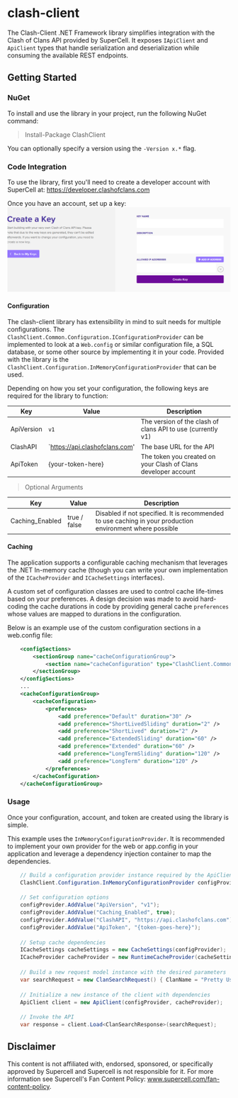 # clash-client
The Clash-Client .NET Framework library simplifies integration with the Clash of Clans API provided by SuperCell.  It exposes `IApiClient` and `ApiClient` types that handle serialization and deserialization while consuming the available REST endpoints.

## Getting Started

### NuGet

To install and use the library in your project, run the following NuGet command:
> Install-Package ClashClient

You can optionally specify a version using the `-Version x.*` flag.

### Code Integration

To use the library, first you'll need to create a developer account with SuperCell at: https://developer.clashofclans.com

Once you have an account, set up a key:
![Create Token](resources/readme/create_token.png)

#### Configuration

The clash-client library has extensibility in mind to suit needs for multiple configurations.  The `ClashClient.Common.Configuration.IConfigurationProvider` can be implemented to look at a `Web.config` or similar configuration file, a SQL database, or some other source by implementing it in your code.
Provided with the library is the `ClashClient.Configuration.InMemoryConfigurationProvider` that can be used.

Depending on how you set your configuration, the following keys are required for the library to function:

|Key|Value|Description
|--|--|--|
|ApiVersion|`v1`|The version of the clash of clans API to use (currently v1)
|ClashAPI|`https://api.clashofclans.com'|The base URL for the API
|ApiToken|\{your-token-here\}|The token you created on your Clash of Clans developer account

> Optional Arguments

|Key|Value|Description
|--|--|--|
|Caching_Enabled|true / false|Disabled if not specified.  It is recommended to use caching in your production environment where possible

#### Caching

The application supports a configurable caching mechanism that leverages the .NET In-memory cache (though you can write your own implementation of the `ICacheProvider` and `ICacheSettings` interfaces).

A custom set of configuration classes are used to control cache life-times based on your preferences.  A design decision was made to avoid hard-coding the cache durations in code by providing general cache `preferences` whose values are mapped to durations in the configuration.

Below is an example use of the custom configuration sections in a web.config file:

```xml
    <configSections>
        <sectionGroup name="cacheConfigurationGroup">
            <section name="cacheConfiguration" type="ClashClient.Common.Caching.CacheConfigurationSection, ClashClient.Common" allowDefinition="Everywhere" allowLocation="true" />
        </sectionGroup>
    </configSections>
    ...
    <cacheConfigurationGroup>
        <cacheConfiguration>
            <preferences>
                <add preference="Default" duration="30" />
                <add preference="ShortLivedSliding" duration="2" />
                <add preference="ShortLived" duration="2" />
                <add preference="ExtendedSliding" duration="60" />
                <add preference="Extended" duration="60" />
                <add preference="LongTermSliding" duration="120" />
                <add preference="LongTerm" duration="120" />
            </preferences>
        </cacheConfiguration>
    </cacheConfigurationGroup>
```


### Usage

Once your configuration, account, and token are created using the library is simple.

This example uses the `InMemoryConfigurationProvider`.  It is recommended to implement your own provider for the web or app.config in your application and leverage a dependency injection container to map the dependencies.

```csharp
    // Build a configuration provider instance required by the ApiClient
    ClashClient.Configuration.InMemoryConfigurationProvider configProvider = new ClashClient.Configuration.InMemoryConfigurationProvider();
    
    // Set configuration options
    configProvider.AddValue("ApiVersion", "v1");
    configProvider.AddValue("Caching_Enabled", true);
    configProvider.AddValue("ClashAPI", "https://api.clashofclans.com");
    configProvider.AddValue("ApiToken", "{token-goes-here}");

    // Setup cache dependencies
    ICacheSettings cacheSettings = new CacheSettings(configProvider);
    ICacheProvider cacheProvider = new RuntimeCacheProvider(cacheSettings);
    
    // Build a new request model instance with the desired parameters
    var searchRequest = new ClanSearchRequest() { ClanName = "Pretty Useless", WarFrequency = WarFrequency.Unknown, MinimumMembers = 20, Limit = 20  };
    
    // Initialize a new instance of the client with dependencies
    ApiClient client = new ApiClient(configProvider, cacheProvider);
    
    // Invoke the API
    var response = client.Load<ClanSearchResponse>(searchRequest);
```

## Disclaimer
This content is not affiliated with, endorsed, sponsored, or specifically approved by Supercell and Supercell is not responsible for it. For more information see Supercell's Fan Content Policy: www.supercell.com/fan-content-policy.
